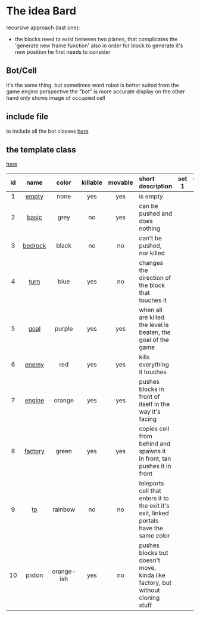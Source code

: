 # The idea Bard  

recursive approach (last one): 
 -  the blocks need to exist between two planes, that complicates the 'generate new frame function' also in order for block to generate it's new position he first needs to consider   

## Bot/Cell
it's the same thing, but sometimes word robot is better suited 
from the game engine perspective the "bot" is more accurate 
display on the other hand only shows image of occupied cell   

## include file 
to include all the bot classes 
[here](bots_include.h)

## the template class 
[here](bot.h)

| id | name                 | color | killable | movable | short description | set 1  | set 2 
|:---:| :---:               | :---: | :---:    | :---:   | :--- |:---:|:---:|
| 1  | [empty](empty.h)     | none  | yes | yes | is empty | 
| 2  | [basic](basic.h)     | grey  | no  | yes | can be pushed and does nothing |
| 3  | [bedrock](bedrock.h) | black | no  | no  | can't be pushed, nor killed |
| 4  | [turn](turn.h)       | blue  | yes | no  | changes the direction of the block that touches it | 
| 5  | [goal](goal.h)       | purple| yes | yes | when all are killed the level is beaten, the goal of the game | 
| 6  | [enemy](enemy.h)     | red   | yes | yes | kills everything it touches | 
| 7  | [engine](engine.h)   | orange| yes | yes | pushes blocks in front of itself in the way it's facing | 
| 8  | [factory](factory.h) | green | yes | yes | copies cell from behind and spawns it in front, tan pushes it in front |
| 9  | [tp](tp.h)           | rainbow | no | no | teleports cell that enters it to the exit it's exit, linked portals have the same color |
| 10 | piston               | orange-ish| yes| no| pushes blocks but doesn't move, kinda like factory, but without cloning stuff| 

